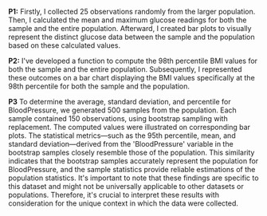 **P1:**   Firstly, I collected 25 observations randomly from the larger population. Then, I calculated the mean and maximum glucose readings for both the sample and the entire population. Afterward, I created bar plots to visually represent the distinct glucose data between the sample and the population based on these calculated values.

**P2:**   I've developed a function to compute the 98th percentile BMI values for both the sample and the entire population. Subsequently, I represented these outcomes on a bar chart displaying the BMI values specifically at the 98th percentile for both the sample and the population.

 **P3**  To determine the average, standard deviation, and percentile for BloodPressure, we generated 500 samples from the population. Each sample contained 150 observations, using bootstrap sampling with replacement. The computed values were illustrated on corresponding bar plots. The statistical metrics—such as the 95th percentile, mean, and standard deviation—derived from the 'BloodPressure' variable in the bootstrap samples closely resemble those of the population. This similarity indicates that the bootstrap samples accurately represent the population for BloodPressure, and the sample statistics provide reliable estimations of the population statistics. It's important to note that these findings are specific to this dataset and might not be universally applicable to other datasets or populations. Therefore, it's crucial to interpret these results with consideration for the unique context in which the data were collected.
